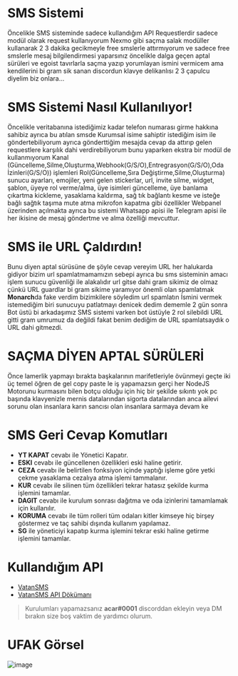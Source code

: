 # SMS Sistemi
Öncelikle SMS sisteminde sadece kullandığım API Requestlerdir sadece modül olarak request kullanıyorum Nexmo gibi saçma salak modüller kullanarak 2 3 dakika gecikmeyle free smslerle attırmıyorum ve sadece free smslerle mesaj bilgilendirmesi yaparsınız öncelikle dalga geçen aptal sürüleri ve egoist tavırlarla saçma yazıp yorumlayan ismini vermicem ama kendilerini bi gram sik sanan discordun klavye delikanlısı 2 3 çapulcu diyelim biz onlara...

# SMS Sistemi Nasıl Kullanılıyor!
Öncelikle veritabanına istediğimiz kadar telefon numarası girme hakkına sahibiz ayrıca bu atılan smsde Kurumsal isime sahiptir istediğim isim ile göndertebiliyorum ayrıca gönderttiğim mesajda cevap da attırıp gelen requestlere karşılık dahi verdirebiliyorum bunu yaparken ekstra bir modül de kullanmıyorum Kanal (Güncelleme,Silme,Oluşturma,Webhook(G/S/O),Entregrasyon(G/S/O),Oda İzinleri(G/S/O)) işlemleri Rol(Güncelleme,Sıra Değiştirme,Silme,Oluşturma) sunucu ayarları, emojiler, yeni gelen stickerlar, url, invite silme, widget, şablon, üyeye rol verme/alma, üye isimleri güncelleme, üye banlama çıkartma kickleme, yasaklama kaldırma, sağ tık bağlantı kesme ve isteğe bağlı sağtık taşıma mute atma mikrofon kapatma gibi özellikler Webpanel üzerinden açılmakta ayrıca bu sistemi Whatsapp apisi ile Telegram apisi ile her ikisine de mesaj göndertme ve alma özelliği mevcuttur.

# SMS ile URL Çaldırdın!
Bunu diyen aptal sürüsüne de şöyle cevap vereyim URL her halukarda gidiyor bizim url spamlatmamamızın sebepi ayrıca bu sms sisteminin amacı işlem sunucu güvenliği ile alakalıdır url gitse dahi gram sikimiz de olmaz çünkü URL guardlar bi gram sikime yaramıyor önemli olan spamlatmak **Monarch**da fake verdim bizimkilere söyledim url spamlatın İsmini vermek istemediğim biri sunucuyu patlatmayı denicek dedim dememle 2 gün sonra Bot üstü bi arkadaşımız SMS sistemi varken bot üstüyle 2 rol silebildi URL gitti gram umrumuz da değildi fakat benim dediğim de URL spamlatsaydık o URL dahi gitmezdi.

# SAÇMA DİYEN APTAL SÜRÜLERİ
Önce lamerlik yapmayı bırakta başkalarının marifetleriyle övünmeyi geçte iki üç temel öğren de gel copy paste le iş yapamazsın gerçi her NodeJS Motorunu kurmasını bilen botçu olduğu için hiç bir şekilde sıkıntı yok pc başında klavyenizle mernis datalarından sigorta datalarından anca ailevi sorunu olan insanlara karın sancısı olan insanlara sarmaya devam ke 

# **SMS Geri Cevap Komutları**
 * **YT KAPAT** cevabı ile Yönetici Kapatır.
 * **ESKI** cevabı ile güncellenen özellikleri eski haline getirir.
 * **CEZA** cevabı ile belirtilen fonksiyon içinde yaptığı işleme göre yetki çekme yasaklama cezalıya atma işlemi tammalanır.
 * **KUR** cevabı ile silinen tüm özellikleri tekrar hatasız şekilde kurma işlemini tamamlar.
 * **DAGIT** cevabı ile kurulum sonrası dağıtma ve oda izinlerini tamamlamak için kullanılır.
 * **KORUMA** cevabı ile tüm rolleri tüm odaları kitler kimseye hiç birşey göstermez ve taç sahibi dışında kullanım yapılamaz.
 * **SG** ile yöneticiyi kapatıp kurma işlemini tekrar eski haline getirme işlemini tamamlar.

# Kullandığım API 
- [VatanSMS](https://www.vatansms.com/)
- [VatanSMS API Dökümanı](https://www.vatansms.com/apidokuman/api-entegrasyon.pdf)

> Kurulumları yapamazsanız **acar#0001** discorddan ekleyin veya DM bırakın size boş vaktim de yardımcı olurum.  

# UFAK Görsel
![image](https://user-images.githubusercontent.com/77089894/125877536-28045b46-2cfd-446f-bb2e-9706bdea1083.png)
